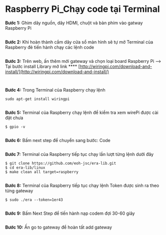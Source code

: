 # Raspberry Pi\_Chạy code tại Terminal

**Bước 1:** Ghim dây nguồn, dây HDMI, chuột và bàn phím vào gatway Raspberry Pi

<figure><img src="../../.gitbook/assets/image (2) (4).png" alt=""><figcaption></figcaption></figure>

**Bước 2:** Khi hoàn thành cắm dây cửa sổ màn hình sẽ tự mở Terminal của Raspberry đẻ tiến hành chạy các lệnh code

<figure><img src="../../.gitbook/assets/image (10) (5).png" alt=""><figcaption></figcaption></figure>

**Bước 3:** Trên web, ấn thêm mới gateway và chọn loại board Raspberry Pi --> Tại bước install Library  mở link **** [http://wiringpi.com/download-and-install/](http://wiringpi.com/download-and-install/)

<figure><img src="../../.gitbook/assets/image (36) (1).png" alt=""><figcaption></figcaption></figure>

<figure><img src="../../.gitbook/assets/image (16) (2).png" alt=""><figcaption></figcaption></figure>

**Bước 4:** Trong Terminal của Raspberry chạy lệnh&#x20;

```
sudo apt-get install wiringpi
```

<figure><img src="../../.gitbook/assets/image (13) (2).png" alt=""><figcaption></figcaption></figure>

**Bước 5:** Terminal của Raspberry chạy lệnh để kiểm tra xem wirePi được cài đặt chưa

```
$ gpio -v
```

<figure><img src="../../.gitbook/assets/image (27) (2).png" alt=""><figcaption></figcaption></figure>

**Bước 6:** Bấm next step để chuyển sang  bước: Code

<figure><img src="../../.gitbook/assets/image (51).png" alt=""><figcaption></figcaption></figure>

**Bước 7:** Terminal của Raspberry tiếp tục chạy lần lượt từng lệnh dưới đây

```
$ git clone https://github.com/eoh-jsc/era-lib.git 
$ cd era-lib/linux 
$ make clean all target=raspberry
```

<figure><img src="../../.gitbook/assets/image (19) (2).png" alt=""><figcaption></figcaption></figure>

**Bước 8:** Terminal của Raspberry tiếp tục chạy lệnh Token được sinh ra theo từng gateway

```
$ sudo ./era --token=1er43
```

<figure><img src="../../.gitbook/assets/image (1) (5) (1).png" alt=""><figcaption></figcaption></figure>

**Bước 9:** Bấm Next Step để tiến hành nạp codem đợi 30-60 giây

<figure><img src="../../.gitbook/assets/image (4) (1) (2).png" alt=""><figcaption></figcaption></figure>

**Bước 10:** Ấn go to gateway để hoàn tất add gateway

&#x20;

<figure><img src="../../.gitbook/assets/image (52).png" alt=""><figcaption></figcaption></figure>

<figure><img src="../../.gitbook/assets/image (8) (2) (2).png" alt=""><figcaption></figcaption></figure>
